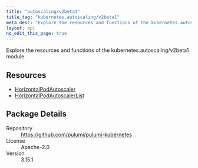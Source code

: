 ```yaml
---
title: "autoscaling/v2beta1"
title_tag: "kubernetes.autoscaling/v2beta1"
meta_desc: "Explore the resources and functions of the kubernetes.autoscaling/v2beta1 module."
layout: api
no_edit_this_page: true
---
```


<!-- WARNING: this file was generated by Pulumi Docs Generator. -->
<!-- Do not edit by hand unless you're certain you know what you are doing! -->

Explore the resources and functions of the kubernetes.autoscaling/v2beta1 module.

<h2 id="resources">Resources</h2>
<ul class="api">
    <li><a href="horizontalpodautoscaler" title="HorizontalPodAutoscaler"><span class="api-symbol api-symbol--resource"></span>HorizontalPodAutoscaler</a></li>
    <li><a href="horizontalpodautoscalerlist" title="HorizontalPodAutoscalerList"><span class="api-symbol api-symbol--resource"></span>HorizontalPodAutoscalerList</a></li>
</ul>

<h2 id="package-details">Package Details</h2>
<dl class="package-details">
	<dt>Repository</dt>
	<dd><a href="https://github.com/pulumi/pulumi-kubernetes">https://github.com/pulumi/pulumi-kubernetes</a></dd>
	<dt>License</dt>
	<dd>Apache-2.0</dd>
	<dt>Version</dt>
	<dd>3.15.1</dd>
</dl>


